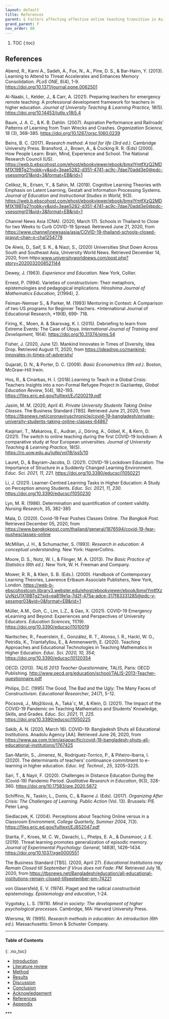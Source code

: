 ```yaml
---
layout: default
title: References   
parent: § Factors affecting effective online teaching transition in Asian universities during COVID-19 
grand_parent: F 
nav_order: 80 
---
```

<style>
.dont-break-out {
  /* These are technically the same, but use both */
  overflow-wrap: break-word;
  word-wrap: break-word;

     -ms-word-break: break-all;
  /* This is the dangerous one in WebKit, as it breaks things wherever */
  word-break: break-all;
  /* Instead use this non-standard one: */
  word-break: break-word;
}

.youtube-container {
    position: relative;
    width: 100%;
    height: 0;
    padding-bottom: 56.25%;
}
.youtube-video {
    position: absolute;
    top: 0;
    left: 0;
    width: 100%;
    height: 100%;
}

</style>

<div class="dont-break-out" markdown="1">

1. TOC
{:toc}

## References
Abend, R., Karni A., Sadeh, A., Fox, N., A., Pine, D. S., & Bar-Hairn, Y. (2013). Learning to Attend to Threat Accelerates and Enhances Memory Consolidation. *PLoS ONE*, 8(4), 1-9. https://doi.org/10.1371/journal.pone.0062501

Al-Naabi, I., Kelder, J., & Carr, A. (2021). Preparing teachers for emergency remote teaching: A professional development framework for teachers in higher education. *Journal of University Teaching & Learning Practice,* 18(5). https://doi.org/10.14453/jutlp.v18i5.4 

Baum, J. A. C., & K. B. Dahlin. (2007). Aspiration Performance and Railroads' Patterns of Learning from Train Wrecks and Crashes. *Organization Science,* 18 (3), 368–385. https://doi.org/10.1287/orsc.1060.0239

Beins, B. C. (2017). *Research method: A tool for life (3rd ed.)*. Cambridge University Press. Bransford, J., Brown, A., & Cocking R. R. (Eds) (2000). How People Learn: Brain, Mind, Experience and School. The National Research Council (US). https://web.b.ebscohost.com/ehost/ebookviewer/ebook/bmxlYmtfXzQ2MDM1X19BTg2?nobk=y&sid=3eae5282-d351-4741-ac9c-7dae70add3e0@pdc-vsessmgr01&vid=3&format=EB&rid=1 

Celikoz, N., Erisen, Y., & Sahin, M. (2019). Cognitive Learning Theories with Emphasis on Latent Learning, Gestalt and Information Processing Systems. *Journal of Education and Instructional Studies in World*, 9(3). https://web.b.ebscohost.com/ehost/ebookviewer/ebook/bmxlYmtfXzQ2MDM1X19BTg2?nobk=y&sid=3eae5282-d351-4741-ac9c-7dae70add3e0@pdc-vsessmgr01&vid=3&format=EB&rid=1 

Channel News Asia (CNA). (2020, March 17). Schools in Thailand to Close for two Weeks to Curb COVID-19 Spread. Retrieved June 21, 2020, from https://www.channel\newsasia/asia/COVID-19-thailand-schools-closed-prayut-chan-o-cha1254778 

De Alwis, D., Saif, S. K., & Niazi, S., (2020) Universities Shut Down Across South and Southeast Asia, University World News. Retrieved December 14, 2020, from https:www.universityworldnews.com/post.php?story=2020032008521144 

Dewey, J. (1963). *Experience and Education.* New York, Collier. 

Ernest, P. (1994). Varieties of constructivism: Their metaphors, epistemologies and pedagogical implications. *Hiroshima Journal of Mathematics Education,* 2(1994), 2.

Feiman-Nemser S., & Parker, M. (1993) Mentoring in Context: A Comparison of two US programs for Beginner Teachers. *International Journal of Educational Research, *19(8), 699- 718. 

Firing, K., Moen, A. & Skarsvag, K. I. (2015). Debriefing to learn from Extreme Events: The Case of Utoya. *International Journal of Training and Development,* 19(4). https://doi.org/10.31374/sjms.54

Fisher, J. (2020, June 12). Mankind Innovates in Times of Diversity, Idea Drop. Retrieved August 11, 2020, from https://ideadrop.co/mankind-innovates-in-times-of-adversity/

Gujarati, D. N., & Porter, D. C. (2009). *Basic Econometrics (9th ed.)*. Boston, McGraw-Hill Irwin. 

Hos, R., & Cinarbas, H. I. (2018).Learning to Teach in a Global Crisis: Teachers Insights into a non-Formal Refugee Project in Gaziiantep, *Global Education Review*, 5(4), 182-193. https://files.eric.ed.gov/fulltext/EJ1200219.pdf 

Jasim, M. M. (2020, April 4). *Private University Students Taking Online Classes.* The Business Standard [TBS]. Retrieved June 21, 2020, from https://tbsnews.net/coronaviruschronicle/covid-19-bangladesh/private-university-students-taking-online-classes-64867 

Kaqinari, T., Makarova, E., Audran, J., Döring, A., Göbel, K., & Kern, D. (2021). The switch to online teaching during the first COVID-19 lockdown: A comparative study at four European universities. *Journal of University Teaching & Learning Practice,* 18(5). https://ro.uow.edu.au/jutlp/vol18/iss5/10 

Lauret, D., & Bayram-Jacobs, D. (2021). COVID-19 Lockdown Education: The Importance of Structure in a Suddenly Changed Learning Environment. *Educ. Sci. 2021, 11, 221*. https://doi.org/10.3390/educsci11050221

Li, J. (2021). Learner-Centred Learning Tasks in Higher Education: A Study on Perception among Students. *Educ. Sci. 2021, 11, 230.* https://doi.org/10.3390/educsci11050230 

Lyn, M. R. (1986). Determination and quantification of content validity. *Nursing Research*, 35, 382-385 

Mala, D. (2020). Covid-19 Fear Pushes Classes Online. *The Bangkok Post.* Retrieved December 05, 2020, from https://www.bangkokpost.com/thailand/general/1876594/covid-19-fear-pushesclasses-online 

McMillan, J. H., & Schumacher, S. (1993). *Research in education: A conceptual understanding.* New York: HaprerCollins. 

Moore, D. S., Notz, W. I., & Flinger, M. A. (2013). *The Basic Practice of Statistics (6th ed.)*. New York, W. H. Freeman and Company. 

Mower, R. R., & Klein, S. B. (Eds.). (2000). Handbook of Contemporary Learning Theories, Lawrence Erlbaum Associate Publishers, New York, London. https://web-b-ebscohostcom.library3.webster.edu/ehost/ebookviewer/ebook/bmxlYmtfXzUyNzU1X19BTg2?sid=ea819e1a-7d2f-475a-adce-317f83331285@pdc-v-sessmgr03&vid=0&format=EB&rid=1 

Müller, A.M., Goh, C., Lim, L.Z., & Gao, X. (2021). COVID-19 Emergency eLearning and Beyond: Experiences and Perspectives of University Educators. *Education Sciences,* 11(19). https://doi.org/10.3390/educsci11010019 

Nantschev, R., Feuerstein, E., González, R. T., Alonso, I. R., Hackl, W. O., Petridis, K., Triantafyllou, E., & Ammenwerth, E. (2020). Teaching Approaches and Educational Technologies in Teaching Mathematics in Higher Education. *Educ. Sci. 2020, 10, 354;* https://doi.org/10.3390/educsci10120354 

OECD. (2013). *TALIS 2013 Teacher Questionnaire,* TALIS, Paris: OECD Publishing. http://www.oecd.org/education/school/TALIS-2013-Teacher-questionnaire.pdf 

Philips, D.C. (1995) The Good, The Bad and the Ugly: The Many Faces of Constructivism. *Educational Researcher*, 24(7), 5-12. 

Pócsová, J., Mojžišová, A., Takáˇc, M., & Klein, D. (2021). The Impact of the COVID-19 Pandemic on Teaching Mathematics and Students’ Knowledge, Skills, and Grades. *Educ. Sci. 2021, 11, 225.* https://doi.org/10.3390/educsci11050225 

Sakib, A. N. (2020, March 16). COVID-19: Bangladesh Shuts all Educational Institutions. Anadolu Agency [AA]. Retrieved June 26, 2020, from https://www.aa.com.tr/en/asiapacific/covid-19-bangladesh-shuts-all-educational-institutions/1767425 

San-Martín, S., Jimenez, N., Rodríguez-Torrico, P., & Piñeiro-Ibarra, I. (2020). The determinants of teachers’ continuance commitment to e-learning in higher education. *Educ. Inf. Technol., 25*, 3205–3225. 

Sari, T., & Nayir, F. (2020). Challenges in Distance Education During the (Covid-19) Pandemic Period. *Qualitative Research in Education*, 9(3), 328-360. https://doi.org/10.17583/qre.2020.5872

Schiffino, N., Taskin, L., Donis, C., & Raone J. (Eds). (2017). *Organizing After Crisis: The Challenges of Learning. Public Action* (Vol. 13). Brussels: PIE Peter Lang.

Siedlaczek, K. (2004). Perceptions about Teaching Online versus in a Classroom Environment, *College Quarterly, Summer 2004*, 7(3). https://files.eric.ed.gov/fulltext/EJ852047.pdf

Starita, F., Kroes, M. C. W., Davachi, L., Phelps, E. A., & Dunsmoor, J. E. (2019). Threat learning promotes generalization of episodic memory. *Journal of Experimental Psychology: General*, 148(8), 1426–1434. https://doi.org/10.1037/xge0000551 

The Business Standard [TBS]. (2020, April 27). *Educational Institutions may Remain Closed till September if Virus does not Fade: PM.* Retrieved July 18, 2020, from https://tbsnews.net/Bangladesh/education/all-educational-institutions-remain-closed-tillseptember-pm-74221 

von Glasersfeld, E. V. (1974). Piaget and the radical constructivist epistemology. *Epistemology and education*, 1-24. 

Vygotsky, L. S. (1978). *Mind in society: The development of higher psychological processes.* Cambridge, MA: Harvard University Press. 

Wiersma, W. (1995). *Research methods in education: An introduction (6th ed.).* Massachusetts: Simon & Schuster Company.

***

#### Table of Contents
{: .no_toc}

<ul><li> <a href="/docs/F/Factors-affecting-effective-online-teaching-transition-in-Asian-universities-during-COVID-19-1/">
Introduction</a></li><li> <a href="/docs/F/Factors-affecting-effective-online-teaching-transition-in-Asian-universities-during-COVID-19-2/">
Literature review</a></li><li> <a href="/docs/F/Factors-affecting-effective-online-teaching-transition-in-Asian-universities-during-COVID-19-3/">
Method</a></li><li> <a href="/docs/F/Factors-affecting-effective-online-teaching-transition-in-Asian-universities-during-COVID-19-4/">
Results</a></li><li> <a href="/docs/F/Factors-affecting-effective-online-teaching-transition-in-Asian-universities-during-COVID-19-5/">
Discussion</a></li><li> <a href="/docs/F/Factors-affecting-effective-online-teaching-transition-in-Asian-universities-during-COVID-19-6/">
Conclusion</a></li><li> <a href="/docs/F/Factors-affecting-effective-online-teaching-transition-in-Asian-universities-during-COVID-19-7/">
Acknowledgement</a></li><li> <a href="/docs/F/Factors-affecting-effective-online-teaching-transition-in-Asian-universities-during-COVID-19-8/">
References</a></li><li> <a href="/docs/F/Factors-affecting-effective-online-teaching-transition-in-Asian-universities-during-COVID-19-9/">
Appendix</a></li></ul>
***

</div>
